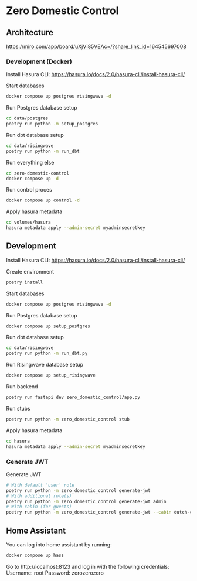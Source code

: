 # Zero Domestic Control

## Architecture

https://miro.com/app/board/uXjVI85VEAc=/?share_link_id=164545697008

### Development (Docker)

Install Hasura CLI: https://hasura.io/docs/2.0/hasura-cli/install-hasura-cli/

Start databases
```bash
docker compose up postgres risingwave -d
```

Run Postgres database setup
```bash
cd data/postgres
poetry run python -m setup_postgres
```

Run dbt database setup
```bash
cd data/risingwave
poetry run python -m run_dbt
```

Run everything else
```bash
cd zero-domestic-control
docker compose up -d
```

Run control proces
```bash
docker compose up control -d
```

Apply hasura metadata
```bash
cd volumes/hasura
hasura metadata apply --admin-secret myadminsecretkey
```


## Development

Install Hasura CLI: https://hasura.io/docs/2.0/hasura-cli/install-hasura-cli/

Create environment
```bash
poetry install
```

Start databases
```bash
docker compose up postgres risingwave -d
```

Run Postgres database setup
```bash
docker compose up setup_postgres
```

Run dbt database setup
```bash
cd data/risingwave
poetry run python -m run_dbt.py
```

Run Risingwave database setup
```bash
docker compose up setup_risingwave
```

Run backend
```bash
poetry run fastapi dev zero_domestic_control/app.py
```

Run stubs
```bash
poetry run python -m zero_domestic_control stub
```

Apply hasura metadata
```bash
cd hasura
hasura metadata apply --admin-secret myadminsecretkey
```

### Generate JWT

Generate JWT
```bash
# With default 'user' role
poetry run python -m zero_domestic_control generate-jwt
# With additional role(s)
poetry run python -m zero_domestic_control generate-jwt admin
# With cabin (for guests)
poetry run python -m zero_domestic_control generate-jwt --cabin dutch-cabin
```

## Home Assistant

You can log into home assistant by running:

```bash
docker compose up hass
```

Go to http://localhost:8123 and log in with the following credentials:
Username: root
Password: zerozerozero
